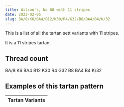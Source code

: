 ```yaml
---
title: Wilson's, No 60 with 11 stripes
date: 2023-02-05
slug: BA/8/K6/BA4/B12/K30/R4/G32/B8/BA4/B4/K/32
---
```

This is a list of all the tartan sett variants with 11 stripes.

It is a 11 stripes tartan.


## Thread count
BA/8 K6 BA4 B12 K30 R4 G32 B8 BA4 B4 K/32

## Examples of this tartan pattern

| Tartan Variants |
|---------------|
